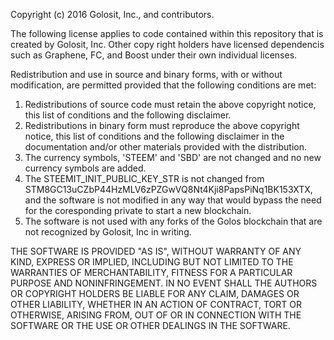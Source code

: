 Copyright (c) 2016 Golosit, Inc., and contributors.

The following license applies to code contained within this repository that
is created by Golosit, Inc. Other copy right holders have licensed dependencis such
as Graphene, FC, and Boost under their own individual licenses.

Redistribution and use in source and binary forms, with or without
modification, are permitted provided that the following conditions are met:

1. Redistributions of source code must retain the above copyright notice, this list of conditions and the following disclaimer.
2. Redistributions in binary form must reproduce the above copyright notice, this list of conditions and the following disclaimer in the documentation and/or other materials provided with the distribution.
3. The currency symbols, 'STEEM' and 'SBD' are not changed and no new currency symbols are added.
4. The STEEMIT_INIT_PUBLIC_KEY_STR is not changed from STM8GC13uCZbP44HzMLV6zPZGwVQ8Nt4Kji8PapsPiNq1BK153XTX,
and the software is not modified in any way that would bypass the need for the coresponding private to start
a new blockchain.
5. The software is not used with any forks of the Golos blockchain that are not recognized by Golosit, Inc in writing.

THE SOFTWARE IS PROVIDED "AS IS", WITHOUT WARRANTY OF ANY KIND, EXPRESS OR
IMPLIED, INCLUDING BUT NOT LIMITED TO THE WARRANTIES OF MERCHANTABILITY,
FITNESS FOR A PARTICULAR PURPOSE AND NONINFRINGEMENT. IN NO EVENT SHALL THE
AUTHORS OR COPYRIGHT HOLDERS BE LIABLE FOR ANY CLAIM, DAMAGES OR OTHER
LIABILITY, WHETHER IN AN ACTION OF CONTRACT, TORT OR OTHERWISE, ARISING FROM,
OUT OF OR IN CONNECTION WITH THE SOFTWARE OR THE USE OR OTHER DEALINGS IN
THE SOFTWARE.
